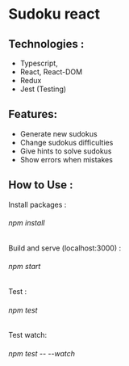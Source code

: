 # Sudoku react

## Technologies :
* Typescript, 
* React, React-DOM
* Redux 
* Jest (Testing)

## Features: 
* Generate new sudokus
* Change sudokus difficulties
* Give hints to solve sudokus
* Show errors when mistakes

## How to Use : 
Install packages : 
###### npm install

Build and serve (localhost:3000) : 
###### npm start

Test : 
###### npm test 

Test watch: 
###### npm test -- --watch
